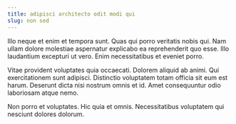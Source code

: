 ```yaml
---
title: adipisci architecto odit modi qui
slug: non sed
---
```


Illo neque et enim et tempora sunt. Quas qui porro veritatis nobis qui. Nam ullam dolore molestiae aspernatur explicabo ea reprehenderit quo esse. Illo laudantium excepturi ut vero. Enim necessitatibus et eveniet porro.

Vitae provident voluptates quia occaecati. Dolorem aliquid ab animi. Qui exercitationem sunt adipisci. Distinctio voluptatem totam officia sit eum est harum. Deserunt dicta nisi nostrum omnis et id. Amet consequuntur odio laboriosam atque nemo.

Non porro et voluptates. Hic quia et omnis. Necessitatibus voluptatem qui nesciunt dolores dolorum.
